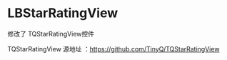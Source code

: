 LBStarRatingView
================

修改了 TQStarRatingView控件 

TQStarRatingView 源地址 ：https://github.com/TinyQ/TQStarRatingView
